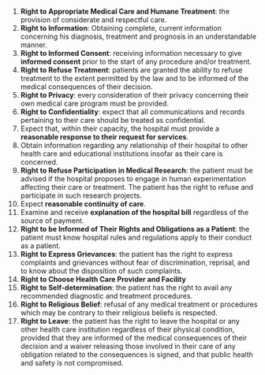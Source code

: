 1. **Right to Appropriate Medical Care and Humane Treatment**: the provision of considerate and respectful care.
2. **Right to Information**: Obtaining complete, current information concerning his diagnosis, treatment and prognosis in an understandable manner.
3. **Right to Informed Consent**: receiving information necessary to give **informed consent** prior to the start of any procedure and/or treatment.
4. **Right to Refuse Treatment**: patients are granted the ability to refuse treatment to the extent permitted by the law and to be informed of the medical consequences of their decision.
5. **Right to Privacy**: every consideration of their privacy concerning their own medical care program must be provided.
6. **Right to Confidentiality**: expect that all communications and records pertaining to their care should be treated as confidential.
7. Expect that, within their capacity, the hospital must provide a **reasonable response to their request for services**.
8. Obtain information regarding any relationship of their hospital to other health care and educational institutions insofar as their care is concerned.
9. **Right to Refuse Participation in Medical Research**: the patient must be advised if the hospital proposes to engage in human experimentation affecting their care or treatment. The patient has the right to refuse and participate in such research projects.
10. Expect **reasonable continuity of care**.
11. Examine and receive **explanation of the hospital bill** regardless of the source of payment.
12. **Right to be Informed of Their Rights and Obligations as a Patient**: the patient must know hospital rules and regulations apply to their conduct as a patient.
13. **Right to Express Grievances**: the patient has the right to express complaints and grievances without fear of discrimination, reprisal, and to know about the disposition of such complaints.
14. **Right to Choose Health Care Provider and Facility**
15. **Right to Self-determination**: the patient has the right to avail any recommended diagnostic and treatment procedures.
16. **Right to Religious Belief**: refusal of any medical treatment or procedures which may be contrary to their religious beliefs is respected.
17. **Right to Leave**: the patient has the right to leave the hospital or any other health care institution regardless of their physical condition, provided that they are informed of the medical consequences of their decision and a waiver releasing those involved in their care of any obligation related to the consequences is signed, and that public health and safety is not compromised.